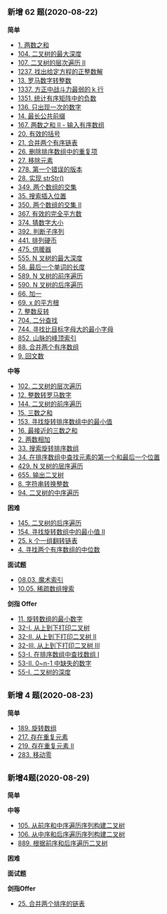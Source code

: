 ## <small>新增 62 题(2020-08-22)</small>

**简单**

- [1. 两数之和](./subject/简单/1.%20两数之和/twoSum.js)
- [104. 二叉树的最大深度](./subject/简单/104.%20二叉树的最大深度/maxDepth.js)
- [107. 二叉树的层次遍历 II](./subject/简单/107.%20二叉树的层次遍历%20II/levelOrderBottom.js)
- [1237. 找出给定方程的正整数解](./subject/简单/1237.%20找出给定方程的正整数解/findSolution.js)
- [13. 罗马数字转整数](./subject/简单/13.%20罗马数字转整数/romanToInt.js)
- [1337. 方正中战斗力最弱的 k 行](./subject/简单/1337.%20方正中战斗力最弱的%20k%20行/kWeakestRows.js)
- [1351. 统计有序矩阵中的负数](./subject/简单/1351.%20统计有序矩阵中的负数/countNegatives.js)
- [136. 只出现一次的数字](./subject/简单/136.%20只出现一次的数字/singleNumber.js)
- [14. 最长公共前缀](./subject/简单/14.%20最长公共前缀/longestCommonPrefix.js)
- [167. 两数之和 II - 输入有序数组](./subject/简单/167.%20两数之和%20II%20-%20输入有序数组/twoSum.js)
- [20. 有效的括号](./subject/简单/20.%20有效的括号/isValid.js)
- [21. 合并两个有序链表](./subject/简单/21.%20合并两个有序链表/mergeTwoLists.js)
- [26. 删除排序数组中的重复项](./subject/简单/26.%20删除排序数组中的重复项/removeDuplicates.js)
- [27. 移除元素](./subject/简单/27.%20移除元素/removeElement.go)
- [278. 第一个错误的版本](./subject/简单/278.%20第一个错误的版本/solution.js)
- [28. 实现 strStr()](<./subject/简单/28.%20实现%20strStr()/strStr.js>)
- [349. 两个数组的交集](./subject/简单/349.%20两个数组的交集/intersection.js)
- [35. 搜索插入位置](./subject/简单/35.%20搜索插入位置/searchInsert.js)
- [350. 两个数组的交集 II](./subject/简单/350.%20两个数组的交集%20II/intersect.js)
- [367. 有效的完全平方数](./subject/简单/367.%20有效的完全平方数/isPerfectSquare.js)
- [374. 猜数字大小](./subject/简单/374.%20猜数字大小/guessNumber.js)
- [392. 判断子序列](./subject/简单/392.%20判断子序列/isSubsequence.js)
- [441. 排列硬币](./subject/简单/441.%20排列硬币/arrangeCoins.js)
- [475. 供暖器](./subject/简单/475.%20供暖器/findRadius.js)
- [555. N 叉树的最大深度](./subject/简单/555.%20N%20叉树的最大深度/maxDepth.mjs)
- [58. 最后一个单词的长度](./subject/简单/58.%20最后一个单词的长度/lengthOfLastWord.js)
- [589. N 叉树的前序遍历](./subject/简单/589.%20N%20叉树的前序遍历/preorder.js)
- [590. N 叉树的后序遍历](./subject/简单/590.%20N叉树的后序遍历/postorder.js)
- [66. 加一](./subject/简单/66.%20加一/plusOne.js)
- [69. x 的平方根](./subject/简单/69.%20x的平方根/mySqrt.js)
- [7. 整数反转](./subject/简单/7.%20整数反转/reverse.js)
- [704. 二分查找](./subject/简单/704.%20二分查找/search.js)
- [744. 寻找比目标字母大的最小字母](./subject/简单/744.%20寻找比目标字母大的最小字母/nextGreatestLetter.js)
- [852. 山脉的峰顶索引](./subject/简单/852.%20山脉的峰顶索引/peakIndexInMountainArray.js)
- [88. 合并两个有序数组](./subject/简单/88.%20合并两个有序数组/merge.js)
- [9. 回文数](./subject/简单/9.%20回文数/isPalindrome.js)

**中等**

- [102. 二叉树的层次遍历](./subject/中等/102.%20二叉树的层次遍历/levelOrder.js)
- [12. 整数转罗马数字](./subject/中等/12.%20整数转罗马数字/intToRoman.js)
- [144. 二叉树的前序遍历](./subject/中等/144.%20二叉树的前序遍历/preorderTraversal.js)
- [15. 三数之和](./subject/中等/15.%20三数之和/threeSum.js)
- [153. 寻找旋转排序数组中的最小值](./subject/中等/153.%20寻找旋转排序数组中的最小值/findMin.js)
- [16. 最接近的三数之和](./subject/中等/16.%20最接近的三数之和/threeSumClosest.js)
- [2. 两数相加](./subject/中等/2.%20两数相加/addTwoNumbers.js)
- [33. 搜索旋转排序数组](./subject/中等/33.%20搜索旋转排序数组/search.js)
- [34. 在排序数组中查找元素的第一个和最后一个位置](./subject/中等/34.%20在排序数组中查找元素的第一个和最后一个位置/searchRange.js)
- [429. N 叉树的层序遍历](./subject/中等/429.%20N叉树的层序遍历/levelOrder.js)
- [655. 输出二叉树](./subject/中等/655.%20输出二叉树/printTree.js)
- [8. 字符串转换整数](./subject/中等/8.%20字符串转换整数/atoi.js)
- [94. 二叉树的中序遍历](./subject/中等/94.%20二叉树的中序遍历/inorderTraversal.js)

**困难**

- [145. 二叉树的后序遍历](./subject/困难/145.%20二叉树的后序遍历/postorderTraversal.js)
- [154. 寻找旋转数组中的最小值 II](./subject/困难/154.%20寻找旋转数组中的最小值%20II/findMin.js)
- [25. k 个一组翻转链表](./subject/困难/25.%20k%20个一组翻转链表/reverseKGroup.js)
- [4. 寻找两个有序数组的中位数](./subject/困难/4.%20寻找两个有序数组的中位数/findMedianSortedArrays.js)

**面试题**

- [08.03. 魔术索引](./subject/面试题/08.03.%20魔术索引/findMagicIndex.js)
- [10.05. 稀疏数组搜索](./subject/面试题/10.05.%20稀疏数组搜索/findString.js)

**剑指 Offer**

- [11. 旋转数组的最小数字](./subject/剑指Offer/11.%20旋转数组的最小数字/minArray.js)
- [32-I. 从上到下打印二叉树](./subject/剑指Offer/32-I.%20从上到下打印二叉树/levelOrder.js)
- [32-II. 从上到下打印二叉树 II](./subject/剑指Offer/32-II.%20从上到下打印二叉树%20II/levelOrder.mjs)
- [32-III. 从上到下打印二叉树 III](./subject/剑指Offer/32-III.%20从上到下打印二叉树%20III/levelOrder.js)
- [53-I. 在排序数组中查找数组 I](./subject/剑指Offer/53-I.%20在排序数组中查找数组%20I/search.js)
- [53-II. 0~n-1 中缺失的数字](./subject/剑指Offer/53-II.%200~n-1中缺失的数字/missingNumber.js)
- [55-I. 二叉树的深度](./subject/剑指Offer/55-I.%20二叉树的深度/maxDepth.js)

## <small>新增 4 题(2020-08-23)</small>

**简单**
- [189. 旋转数组](./subject/简单/189.%20旋转数组/rotate.js)
- [217. 存在重复元素](./subject/简单/217.%20存在重复元素/containsDuplicate.js)
- [219. 存在重复元素 II](./subject/简单/219.%20存在重复元素%20II/containsNearbyDuplicate.js)
- [283. 移动零](./subject/简单/283.%20移动零/moveZeroes.js)

## <small>新增4题(2020-08-29)</small>


**简单**


**中等**

- [105. 从前序和中序遍历序列构建二叉树](./subject/中等/105.%20从前序和中序遍历序列构建二叉树/buildTree.js)
- [106. 从中序和后序遍历序列构建二叉树](./subject/中等/106.%20从中序和后序遍历序列构建二叉树/buildTree.js)
- [889. 根据前序和后序遍历二叉树](./subject/中等/889.%20根据前序和后序遍历二叉树/constructFromPrePost.js)

**困难**


**面试题**


**剑指Offer**

- [25. 合并两个排序的链表](./subject/剑指Offer/25.%20合并两个排序的链表/mergeTwoLists.js)
